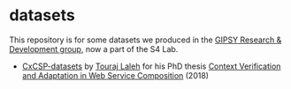 # datasets

This repository is for some datasets we produced in the 
[GIPSY Research & Development group](touradj.laleh@gmail.com), now a part of the
S4 Lab.

* [CxCSP-datasets](https://github.com/GIPSY-dev/datasets/tree/master/CxCSP-datasets) by [Touraj Laleh](https://github.com/Toory465) for his PhD thesis [Context Verification and Adaptation in Web Service Composition](https://spectrum.library.concordia.ca/983542/) (2018)
